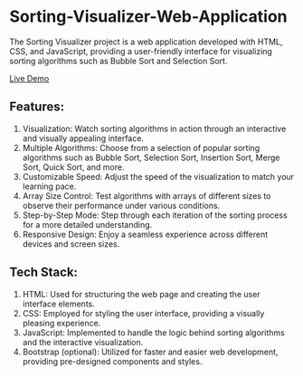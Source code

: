 # Sorting-Visualizer-Web-Application
The Sorting Visualizer project is a web application developed with HTML, CSS, and JavaScript, providing a user-friendly interface for visualizing sorting algorithms such as Bubble Sort and Selection Sort.

[Live Demo](https://bitleakash6.github.io/Sorting-Visualizer-Web-Application/ "Sorting_Visualizer") 

## Features:

1. Visualization: Watch sorting algorithms in action through an interactive and visually appealing interface.
2. Multiple Algorithms: Choose from a selection of popular sorting algorithms such as Bubble Sort, Selection Sort, Insertion Sort, Merge Sort, Quick Sort, and more.
3. Customizable Speed: Adjust the speed of the visualization to match your learning pace.
4. Array Size Control: Test algorithms with arrays of different sizes to observe their performance under various conditions.
5. Step-by-Step Mode: Step through each iteration of the sorting process for a more detailed understanding.
6. Responsive Design: Enjoy a seamless experience across different devices and screen sizes.

## Tech Stack:

1. HTML: Used for structuring the web page and creating the user interface elements.
2. CSS: Employed for styling the user interface, providing a visually pleasing experience.
3. JavaScript: Implemented to handle the logic behind sorting algorithms and the interactive visualization.
4. Bootstrap (optional): Utilized for faster and easier web development, providing pre-designed components and styles.

 [](https://github.com/bitleakash6/Sorting-Visualizer-Web-Application/blob/main/snapshot.png) 
